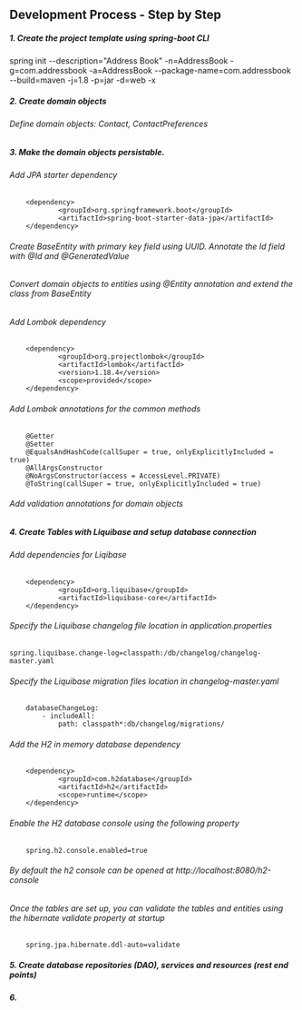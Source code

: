 ## Development Process - Step by Step

##### 1. Create the project template using spring-boot CLI
spring init --description="Address Book" -n=AddressBook -g=com.addressbook -a=AddressBook --package-name=com.addressbook --build=maven -j=1.8 -p=jar -d=web -x

##### 2. Create domain objects
###### Define domain objects: Contact, ContactPreferences
##### 3. Make the domain objects persistable.
###### Add JPA starter dependency
```
    <dependency>
            <groupId>org.springframework.boot</groupId>
            <artifactId>spring-boot-starter-data-jpa</artifactId>
    </dependency>
```
###### Create BaseEntity with primary key field using UUID. Annotate the Id field with @Id and @GeneratedValue
###### Convert domain objects to entities using @Entity annotation and extend the class from BaseEntity
###### Add Lombok dependency
```
    <dependency>
            <groupId>org.projectlombok</groupId>
            <artifactId>lombok</artifactId>
            <version>1.18.4</version>
            <scope>provided</scope>
    </dependency>
```
###### Add Lombok annotations for the common methods
```
    @Getter
    @Setter
    @EqualsAndHashCode(callSuper = true, onlyExplicitlyIncluded = true)
    @AllArgsConstructor
    @NoArgsConstructor(access = AccessLevel.PRIVATE)
    @ToString(callSuper = true, onlyExplicitlyIncluded = true)
```
###### Add validation annotations for domain objects
##### 4. Create Tables with Liquibase and setup database connection
###### Add dependencies for Liqibase
```
    <dependency>
            <groupId>org.liquibase</groupId>
            <artifactId>liquibase-core</artifactId>
    </dependency>
```
###### Specify the Liquibase changelog file location in application.properties
```
spring.liquibase.change-log=classpath:/db/changelog/changelog-master.yaml
```
###### Specify the Liquibase migration files location in changelog-master.yaml
```
    databaseChangeLog:
        - includeAll:
            path: classpath*:db/changelog/migrations/
```
###### Add the H2 in memory database dependency
```
    <dependency>
            <groupId>com.h2database</groupId>
            <artifactId>h2</artifactId>
            <scope>runtime</scope>
    </dependency>
```
###### Enable the H2 database console using the following property
```
    spring.h2.console.enabled=true
```
###### By default the h2 console can be opened at http://localhost:8080/h2-console
###### Once the tables are set up, you can validate the tables and entities using the hibernate validate property at startup
```
    spring.jpa.hibernate.ddl-auto=validate
```
##### 5. Create database repositories (DAO), services and resources (rest end points)
##### 6. 
